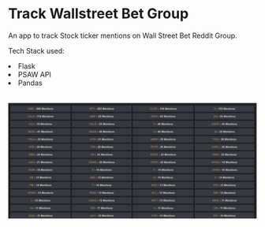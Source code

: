 # Track Wallstreet Bet Group
An app to track Stock ticker mentions on Wall Street Bet Reddit Group.

Tech Stack used:
<li>Flask</li>
<li>PSAW API</li>
<li>Pandas</li>

<br>

![Demo](demo.PNG)
